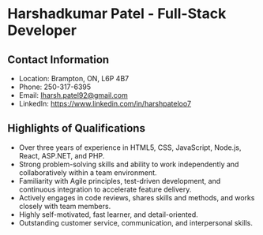 # Harshadkumar Patel - Full-Stack Developer
## Contact Information
- Location: Brampton, ON, L6P 4B7
- Phone: 250-317-6395
- Email: Iharsh.patel92@gmail.com
- LinkedIn: https://www.linkedin.com/in/harshpateloo7
## Highlights of Qualifications
- Over three years of experience in HTML5, CSS, JavaScript, Node.js, React, ASP.NET, and PHP.
- Strong problem-solving skills and ability to work independently and collaboratively within a team environment.
- Familiarity with Agile principles, test-driven development, and continuous integration to accelerate feature delivery.
- Actively engages in code reviews, shares skills and methods, and works closely with team members.
- Highly self-motivated, fast learner, and detail-oriented.
- Outstanding customer service, communication, and interpersonal skills.
